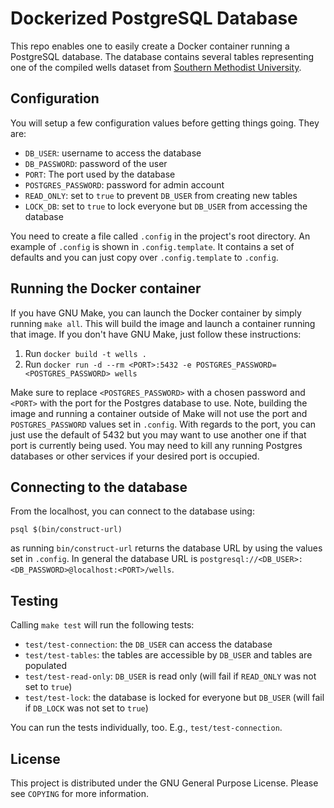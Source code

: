 # Dockerized PostgreSQL Database
This repo enables one to easily create a Docker container running a PostgreSQL database. The database contains several tables representing one of the compiled wells dataset from [Southern Methodist University](http://geothermal.smu.edu/gtda/).

## Configuration
You will setup a few configuration values before getting things going. They are:

* `DB_USER`: username to access the database
* `DB_PASSWORD`: password of the user
* `PORT`: The port used by the database
* `POSTGRES_PASSWORD`: password for admin account
* `READ_ONLY`: set to `true` to prevent `DB_USER` from creating new tables
* `LOCK_DB`: set to `true` to lock everyone but `DB_USER` from accessing the database

You need to create a file called `.config` in the project's root directory. An example of `.config` is shown in `.config.template`. It contains a set of defaults and you can just copy over `.config.template` to `.config`.

## Running the Docker container
If you have GNU Make, you can launch the Docker container by simply running `make all`. This will build the image and launch a container running that image. If you don't have GNU Make, just follow these instructions:

1. Run `docker build -t wells .`
1. Run `docker run -d --rm <PORT>:5432 -e POSTGRES_PASSWORD=<POSTGRES_PASSWORD> wells`

Make sure to replace `<POSTGRES_PASSWORD>` with a chosen password and `<PORT>` with the port for the Postgres database to use. Note, building the image and running a container outside of Make will not use the port and `POSTGRES_PASSWORD` values set in `.config`. With regards to the port, you can just use the default of 5432 but you may want to use another one if that port is currently being used. You may need to kill any running Postgres databases or other services if your desired port is occupied.

## Connecting to the database
From the localhost, you can connect to the database using:

`psql $(bin/construct-url)`

as running `bin/construct-url` returns the database URL by using the values set in `.config`. In general the database URL is `postgresql://<DB_USER>:<DB_PASSWORD>@localhost:<PORT>/wells`.

## Testing
Calling `make test` will run the following tests:

* `test/test-connection`: the `DB_USER` can access the database
* `test/test-tables`: the tables are accessible by `DB_USER` and tables are populated
* `test/test-read-only`: `DB_USER` is read only (will fail if `READ_ONLY` was not set to `true`)
* `test/test-lock`: the database is locked for everyone but `DB_USER` (will fail if `DB_LOCK` was not set to `true`)

You can run the tests individually, too. E.g., `test/test-connection`.

## License
This project is distributed under the GNU General Purpose License. Please see `COPYING` for more information.
